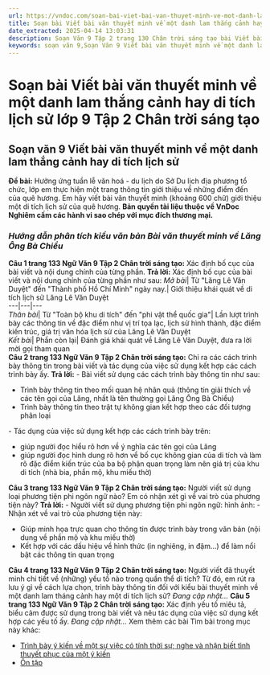 ```yaml
---
url: https://vndoc.com/soan-bai-viet-bai-van-thuyet-minh-ve-mot-danh-lam-thang-canh-hay-di-tich-lich-su-lop-9-tap-2-chan-troi-sang-tao-322335
title: Soạn bài Viết bài văn thuyết minh về một danh lam thắng cảnh hay di tích lịch sử lớp 9 Tập 2 Chân trời sáng tạo - VnDoc.com
date_extracted: 2025-04-14 13:03:31
description: Soạn Văn 9 Tập 2 trang 130 Chân trời sáng tạo bài Viết bài văn thuyết minh về một danh lam thắng cảnh hay di tích lịch sử gồm phần trả lời chi tiết, đầy đủ, bám sát các câu hỏi, yêu cầu trong SGK (chỉ có trên VnDoc). Mời các bạn tham khảo.
keywords: soạn văn 9,Soạn Văn 9 Viết bài văn thuyết minh về một danh lam thắng cảnh hay di tích lịch sử,Soạn văn 9 Tập 2 trang 130 Chân trời sáng tạo,Viết bài văn thuyết minh về một danh lam thắng cảnh hay di tích lịch sử lớp 9 Chân trời sáng tạo,Viết bài văn thuyết minh về một danh lam thắng cảnh hay di tích lịch sử trang 130 lớp 9,văn 9,ngữ văn 9,soạn văn 9 chân trời sáng tạo,soạn văn 9 tập 2,giải văn 9,soạn ngữ văn 9,giải ngữ văn 9,giải sgk ngữ văn 9
---
```


# Soạn bài Viết bài văn thuyết minh về một danh lam thắng cảnh hay di tích lịch sử lớp 9 Tập 2 Chân trời sáng tạo
## **Soạn văn 9 Viết bài văn thuyết minh về một danh lam thắng cảnh hay di tích lịch sử**
**Đề bài:** Hưởng ứng tuần lễ văn hoá - du lịch do Sở Du lịch địa phương tổ chức, lớp em thực hiện một trang thông tin giới thiệu về những điểm đến của quê hương. Em hãy viết bài văn thuyết minh \(khoảng 600 chữ\) giới thiệu một di tích lịch sử của quê hương.
**Bản quyền tài liệu thuộc về VnDoc**  
**Nghiêm cấm các hành vi sao chép với mục đích thương mại.**
### _**Hướng dẫn phân tích kiểu văn bản Bài văn thuyết minh về Lăng Ông Bà Chiểu**_
**Câu 1 trang 133 Ngữ Văn 9 Tập 2 Chân trời sáng tạo:** Xác định bố cục của bài viết và nội dung chính của từng phần.
**Trả lời:**
Xác định bố cục của bài viết và nội dung chính của từng phần như sau:
_Mở bài_|  Từ "Lăng Lê Văn Duyệt" đến "Thành phố Hồ Chí Minh" ngày nay.| Giới thiệu khái quát về di tích lịch sử Lăng Lê Văn Duyệt  
---|---|---  
 _Thân bài_|  Từ "Toàn bộ khu di tích" đến "phi vật thể quốc gia"| Lần lượt trình bày các thông tin về đặc điểm như vị trí tọa lạc, lịch sử hình thành, đặc điểm kiến trúc, giá trị văn hóa lịch sử của Lăng Lê Văn Duyệt  
 _Kết bài_|  Phần còn lại| Đánh giá khái quát về Lăng Lê Văn Duyệt, đưa ra lời mời gọi tham quan  
**Câu 2 trang 133 Ngữ Văn 9 Tập 2 Chân trời sáng tạo:** Chỉ ra các cách trình bày thông tin trong bài viết và tác dụng của việc sử dụng kết hợp các cách trình bày ấy.
**Trả lời:**
\- Bài viết sử dụng các cách trình bày thông tin như sau:
  * Trình bày thông tin theo mối quan hệ nhân quả \(thông tin giải thích về các tên gọi của Lăng, nhất là tên thường gọi Lăng Ông Bà Chiểu\)
  * Trình bày thông tin theo trật tự không gian kết hợp theo các đối tượng phân loại

\- Tác dụng của việc sử dụng kết hợp các cách trình bày trên:
  * giúp người đọc hiểu rõ hơn về ý nghĩa các tên gọi của Lăng
  * giúp người đọc hình dung rõ hơn về bố cục không gian của di tích và làm rõ đặc điểm kiến trúc của ba bộ phận quan trọng làm nên giá trị của khu di tích \(nhà bia, phần mộ, khu miếu thờ\)

**Câu 3 trang 133 Ngữ Văn 9 Tập 2 Chân trời sáng tạo:** Người viết sử dụng loại phương tiện phi ngôn ngữ nào? Em có nhận xét gì về vai trò của phương tiện này?
**Trả lời:**
\- Người viết sử dụng phương tiện phi ngôn ngữ: hình ảnh:
\- Nhận xét về vai trò của phương tiện này:
  * Giúp minh họa trực quan cho thông tin được trình bày trong văn bản \(nội dung về phần mộ và khu miếu thờ\)
  * Kết hợp với các dấu hiệu về hình thức \(in nghiêng, in đậm...\) để làm nổi bật các thông tin quan trọng

**Câu 4 trang 133 Ngữ Văn 9 Tập 2 Chân trời sáng tạo:** Người viết đã thuyết minh chi tiết về \(những\) yếu tố nào trong quần thể di tích? Từ đó, em rút ra lưu ý gì về cách lựa chọn, trình bày thông tin đối với kiểu bài thuyết minh về một danh lam tháng cảnh hay một di tích lịch sử?
_Đang cập nhật..._
**Câu 5 trang 133 Ngữ Văn 9 Tập 2 Chân trời sáng tạo:** Xác định yếu tố miêu tả, biểu cảm được sử dụng trong bài viết và nêu tác dụng của việc sử dụng kết hợp các yếu tố ấy.
_Đang cập nhật..._
Xem thêm các bài Tìm bài trong mục này khác:
  * [Trình bày ý kiến về một sự việc có tính thời sự; nghe và nhận biết tình thuyết phục của một ý kiến](</soan-bai-trinh-bay-y-kien-ve-mot-su-viec-co-tinh-thoi-su-nghe-va-nhan-biet-tinh-thuyet-phuc-cua-mot-y-kien-lop-9-chan-troi-sang-tao-322340>)
  * [Ôn tập](</soan-bai-on-tap-trang-138-lop-9-tap-2-chan-troi-sang-tao-322345>)

